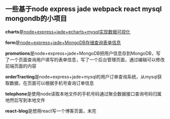 ## 一些基于node express jade webpack react mysql mongondb的小项目

**charts**是[node+express+jade+echarts+mysql实现数据可视化](https://github.com/jiangwenjing/Blog/issues/1)

**form**是[node+express+jade+MongoDB存储查询表单信息](https://github.com/jiangwenjing/Blog/issues/2)  

**promotions**是node+express+jade+MongoDB把用户信息存到MongoDB，写了一个页面查询用户填写的表单信息，写了一个后台管理页面，通过编辑可以修改前端页面的内容  

**orderTracting**是node+express+jade+mysql的用户订单查询系统，从mysql获取数据，在页面可以根据手机号查询订单信息  

**telephone**是使用node读取本地文件的手机号码通过聚合数据接口查询号码归属地然后写到本地文件  

**react-blog**是想用react写一个博客页面，未完

